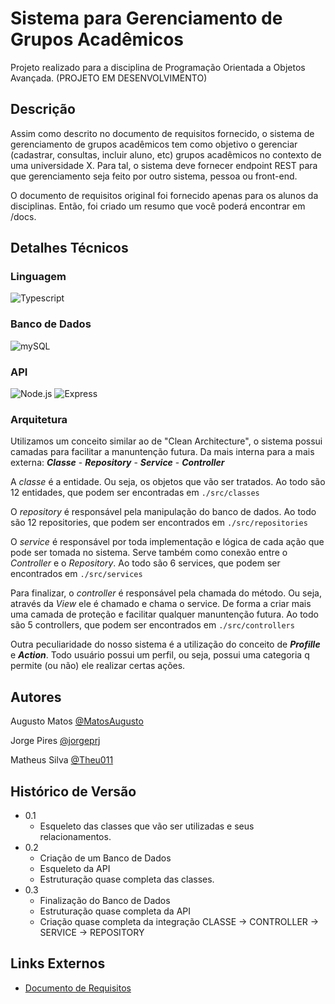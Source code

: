# Sistema para Gerenciamento de Grupos Acadêmicos

Projeto realizado para a disciplina de Programação Orientada a Objetos Avançada. (PROJETO EM DESENVOLVIMENTO)

## Descrição

Assim como descrito no documento de requisitos fornecido, o sistema de gerenciamento de grupos acadêmicos tem como objetivo o gerenciar (cadastrar, consultas, incluir aluno, etc) grupos acadêmicos no contexto de uma universidade X. Para tal, o sistema deve fornecer endpoint REST para que gerenciamento seja feito por outro sistema, pessoa ou front-end. 

O documento de requisitos original foi fornecido apenas para os alunos da disciplinas. Então, foi criado um resumo que você poderá encontrar em /docs.

## Detalhes Técnicos

### Linguagem 

![Typescript](https://img.shields.io/badge/TypeScript-007ACC?style=for-the-badge&logo=typescript&logoColor=white) 

### Banco de Dados 

![mySQL](https://img.shields.io/badge/MySQL-00000F?style=for-the-badge&logo=mysql&logoColor=white) 

### API

![Node.js](https://img.shields.io/badge/Node.js-43853D?style=for-the-badge&logo=node.js&logoColor=white) 
![Express](https://img.shields.io/badge/Express.js-404D59?style=for-the-badge) 
  
### Arquitetura
Utilizamos um conceito similar ao de "Clean Architecture", o sistema possui camadas para facilitar a manuntenção futura. Da mais interna para a mais externa: **_Classe_** - **_Repository_** - **_Service_** - **_Controller_**

A *classe* é a entidade. Ou seja, os objetos que vão ser tratados. Ao todo são 12 entidades, que podem ser encontradas em  `./src/classes`

O *repository* é responsável pela manipulação do banco de dados. Ao todo são 12 repositories, que podem ser encontrados em  `./src/repositories`

O *service* é responsável por toda implementação e lógica de cada ação que pode ser tomada no sistema. Serve também como conexão entre o *Controller* e o *Repository*. Ao todo são 6 services, que podem ser encontrados em `./src/services`

Para finalizar, o *controller* é responsável pela chamada do método. Ou seja, através da *View* ele é chamado e chama o service. De forma a criar mais uma camada de proteção e facilitar qualquer manuntenção futura. Ao todo são 5 controllers, que podem ser encontrados em `./src/controllers`

Outra peculiaridade do nosso sistema é a utilização do conceito de **_Profille_** e **_Action_**. Todo usuário possui um perfil, ou seja, possui uma categoria q permite (ou não) ele realizar certas ações.


## Autores

Augusto Matos
[@MatosAugusto](https://github.com/MatosAugusto)

Jorge Pires
[@jorgeprj](https://github.com/jorgeprj)

Matheus Silva
[@Theu011](https://github.com/Theu011)

## Histórico de Versão

* 0.1
    * Esqueleto das classes que vão ser utilizadas e seus relacionamentos.
* 0.2
    * Criação de um Banco de Dados
    * Esqueleto da API 
    * Estruturação quase completa das classes.
* 0.3
    * Finalização do Banco de Dados
    * Estruturação quase completa da API
    * Criação quase completa da integração CLASSE -> CONTROLLER -> SERVICE -> REPOSITORY

 
 ## Links Externos
 * [Documento de Requisitos](https://github.com/MatosAugusto/pooa-grupo7/blob/main/docs/Requisitos.md)
